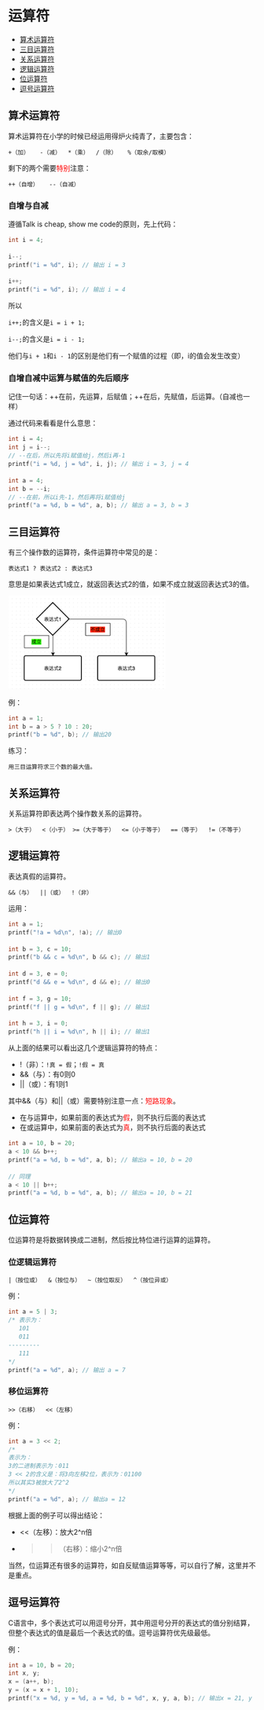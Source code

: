 # 运算符

- [算术运算符](#1)
- [三目运算符](#5)
- [关系运算符](#2)
- [逻辑运算符](#3)
- [位运算符](#4)
- [逗号运算符](#6)

<span id='1'></span>
## 算术运算符

算术运算符在小学的时候已经运用得炉火纯青了，主要包含：

```
+（加）   -（减）  *（乘）  /（除）   %（取余/取模）  
```

剩下的两个需要<font color='red'>特别</font>注意：

```
++（自增）   --（自减）
```

### 自增与自减

遵循Talk is cheap, show me code的原则，先上代码：

```c
int i = 4;

i--;
printf("i = %d", i); // 输出 i = 3

i++;
printf("i = %d", i); // 输出 i = 4
```
所以

`i++;`的含义是`i = i + 1;`

`i--;`的含义是`i = i - 1;`

他们与`i + 1`和`i - 1`的区别是他们有一个赋值的过程（即，i的值会发生改变）

### 自增自减中运算与赋值的先后顺序

记住一句话：++在前，先运算，后赋值；++在后，先赋值，后运算。（自减也一样）

通过代码来看看是什么意思：

```c
int i = 4;
int j = i--;
// --在后，所以先将i赋值给j，然后i再-1
printf("i = %d, j = %d", i, j); // 输出 i = 3, j = 4

int a = 4;
int b = --i;
// --在前，所以i先-1，然后再将i赋值给j
printf("a = %d, b = %d", a, b); // 输出 a = 3, b = 3
```

<span id='5'></span>
## 三目运算符

有三个操作数的运算符，条件运算符中常见的是：

```
表达式1 ? 表达式2 : 表达式3
```

意思是如果表达式1成立，就返回表达式2的值，如果不成立就返回表达式3的值。

<img src='./images/operator-1.png' width = 320px/>

例：

```c
int a = 1;
int b = a > 5 ? 10 : 20;
printf("b = %d", b); // 输出20
```

练习：

```
用三目运算符求三个数的最大值。
```

<span id='2'></span>
## 关系运算符

关系运算符即表达两个操作数关系的运算符。

```
>（大于）  <（小于） >=（大于等于）  <=（小于等于）  ==（等于）  !=（不等于）
```

<span id='3'></span>
## 逻辑运算符

表达真假的运算符。

```
&&（与）  ||（或）  !（非）
```

运用：

```c
int a = 1;
printf("!a = %d\n", !a); // 输出0

int b = 3, c = 10;
printf("b && c = %d\n", b && c); // 输出1

int d = 3, e = 0;
printf("d && e = %d\n", d && e); // 输出0

int f = 3, g = 10;
printf("f || g = %d\n", f || g); // 输出1

int h = 3, i = 0;
printf("h || i = %d\n", h || i); // 输出1
```

从上面的结果可以看出这几个逻辑运算符的特点：

- !（非）：`!真 = 假`；`!假 = 真`
- &&（与）：有0则0
- ||（或）：有1则1

其中&&（与）和||（或）需要特别注意一点：<font color=red>短路现象</font>。

- 在与运算中，如果前面的表达式为<font color=red>假</font>，则不执行后面的表达式
- 在或运算中，如果前面的表达式为<font color=red>真</font>，则不执行后面的表达式

```c
int a = 10, b = 20;
a < 10 && b++;
printf("a = %d, b = %d", a, b); // 输出a = 10, b = 20

// 同理
a < 10 || b++;
printf("a = %d, b = %d", a, b); // 输出a = 10, b = 21
```

<span id='4'></span>
## 位运算符

位运算符是将数据转换成二进制，然后按比特位进行运算的运算符。

### 位逻辑运算符

```
|（按位或）  &（按位与）  ~（按位取反）  ^（按位异或）
```
例：

```c
int a = 5 | 3;
/* 表示为：
   101
   011
---------
   111
*/
printf("a = %d", a); // 输出 a = 7
```

### 移位运算符

```
>>（右移）  <<（左移）
```
例：

```c
int a = 3 << 2;
/*
表示为：
3的二进制表示为：011
3 << 2的含义是：将3向左移2位，表示为：01100
所以其实3被放大了2^2
*/
printf("a = %d", a); // 输出a = 12
```
根据上面的例子可以得出结论：

- <<（左移）：放大2^n倍
- >>（右移）：缩小2^n倍

当然，位运算还有很多的运算符，如自反赋值运算等等，可以自行了解，这里并不是重点。

<span id='6'></span>
## 逗号运算符

C语言中，多个表达式可以用逗号分开，其中用逗号分开的表达式的值分别结算，但整个表达式的值是最后一个表达式的值。逗号运算符优先级最低。

例：

```c
int a = 10, b = 20;
int x, y;
x = (a++, b);
y = (x = x + 1, 10);
printf("x = %d, y = %d, a = %d, b = %d", x, y, a, b); // 输出x = 21, y = 10, a = 11, b = 20
```